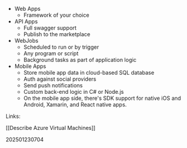 
* Web Apps
	* Framework of your choice
* API Apps
	* Full swagger support
	* Publish to the marketplace
* WebJobs
	* Scheduled to run or by trigger
	* Any program or script
	* Background tasks as part of application logic
* Mobile Apps
	* Store mobile app data in cloud-based SQL database
	* Auth against social providers
	* Send push notifications
	* Custom back-end logic in C# or Node.js
	* On the mobile app side, there's SDK support for native iOS and Android, Xamarin, and React native apps.


Links:

[[Describe Azure Virtual Machines]]

202501230704